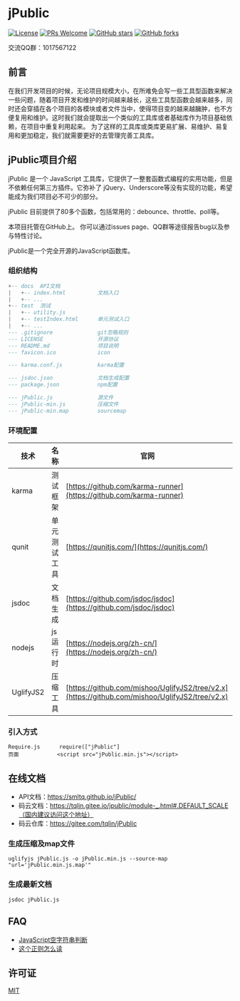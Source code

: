 # jPublic

[![License](https://img.shields.io/badge/license-MIT-blue.svg)](LICENSE)
[![PRs Welcome](https://img.shields.io/badge/PRs-welcome-brightgreen.svg)](https://github.com/smltq/jPublic/pulls)
[![GitHub stars](https://img.shields.io/github/stars/smltq/jPublic.svg?style=social&label=Stars)](https://github.com/smltq/jPublic)
[![GitHub forks](https://img.shields.io/github/forks/smltq/jPublic.svg?style=social&label=Fork)](https://github.com/smltq/jPublic)
 
交流QQ群：1017567122

## 前言

在我们开发项目的时候，无论项目规模大小，在所难免会写一些工具型函数来解决一些问题，随着项目开发和维护的时间越来越长，这些工具型函数会越来越多，同时还会穿插在各个项目的各模块或者文件当中，使得项目变的越来越臃肿，也不方便复用和维护。这时我们就会提取出一个类似的工具库或者基础库作为项目基础依赖，在项目中重复利用起来。
为了这样的工具库或类库更易扩展、易维护、易复用和更加稳定，我们就需要更好的去管理完善工具库。

## jPublic项目介绍

jPublic 是一个 JavaScript 工具库，它提供了一整套函数式编程的实用功能，但是不依赖任何第三方插件。它弥补了 jQuery、Underscore等没有实现的功能，希望能成为我们项目必不可少的部分。

jPublic 目前提供了80多个函数，包括常用的：debounce、throttle、poll等。

本项目托管在GitHub上。 你可以通过issues page、QQ群等途径报告bug以及参与特性讨论。

jPublic是一个完全开源的JavaScript函数库。

### 组织结构

``` lua
+-- docs  API文档
|   +-- index.html          文档入口
|   +-- ...
+-- test  测试
|   +-- utility.js
|   +-- testIndex.html      单元测试入口
|   +-- ...
--- .gitignore              git忽略规则
--- LICENSE                 开源协议
--- README.md               项目说明
--- favicon.ico             icon

--- karma.conf.js           karma配置

--- jsdoc.json              文档生成配置
--- package.json            npm配置

--- jPublic.js              源文件
--- jPublic-min.js          压缩文件
--- jPublic-min.map         sourcemap

```

### 环境配置

技术 | 名称 | 官网
----|------|----
karma| 测试框架  | [https://github.com/karma-runner](https://github.com/karma-runner)
qunit| 单元测试工具  | [https://qunitjs.com/](https://qunitjs.com/)
jsdoc| 文档生成  | [https://github.com/jsdoc/jsdoc](https://github.com/jsdoc/jsdoc)
nodejs| js运行时  | [https://nodejs.org/zh-cn/](https://nodejs.org/zh-cn/)
UglifyJS2| 压缩工具  | [https://github.com/mishoo/UglifyJS2/tree/v2.x](https://github.com/mishoo/UglifyJS2/tree/v2.x)

### 引入方式

```
Require.js      require(["jPublic"]
页面            <script src="jPublic.min.js"></script>
```

## 在线文档

- API文档：https://smltq.github.io/jPublic/
- 码云文档：https://tqlin.gitee.io/jpublic/module-_.html#.DEFAULT_SCALE（国内建议访问这个地址）
- 码云仓库：https://gitee.com/tqlin/jPublic

### 生成压缩及map文件

    uglifyjs jPublic.js -o jPublic.min.js --source-map "url='jPublic.min.js.map'"
    
### 生成最新文档

    jsdoc jPublic.js
    
## FAQ

- [JavaScript空字符串判断](https://www.cnblogs.com/tqlin/p/10858492.html)
- [这个正则怎么读](https://www.cnblogs.com/tqlin/p/10960127.html)

## 许可证

[MIT](LICENSE "MIT")
